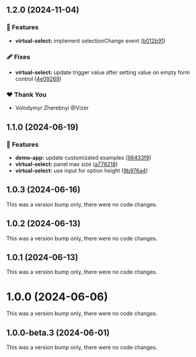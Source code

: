 ## 1.2.0 (2024-11-04)


### 🚀 Features

- **virtual-select:** implement selectionChange event ([b012b91](https://github.com/Vizer/angular-material-virtual-select/commit/b012b91))

### 🩹 Fixes

- **virtual-select:** update trigger value after setting value on empty form control ([4e09269](https://github.com/Vizer/angular-material-virtual-select/commit/4e09269))

### ❤️  Thank You

- Volodymyr Zherebnyi @Vizer

## 1.1.0 (2024-06-19)


### 🚀 Features

- **demo-app:** update customizated examples ([98433f9](https://github.com/Vizer/angular-material-virtual-select/commit/98433f9))
- **virtual-select:** panel max size ([a778218](https://github.com/Vizer/angular-material-virtual-select/commit/a778218))
- **virtual-select:** use input for option height ([9b976a4](https://github.com/Vizer/angular-material-virtual-select/commit/9b976a4))

## 1.0.3 (2024-06-16)

This was a version bump only, there were no code changes.

## 1.0.2 (2024-06-13)

This was a version bump only, there were no code changes.

## 1.0.1 (2024-06-13)

This was a version bump only, there were no code changes.

# 1.0.0 (2024-06-06)

This was a version bump only, there were no code changes.

## 1.0.0-beta.3 (2024-06-01)

This was a version bump only, there were no code changes.
